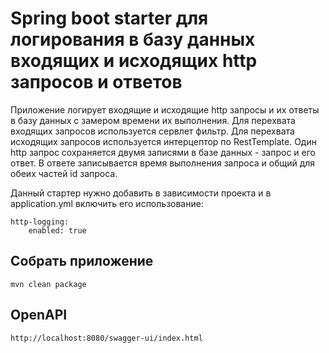 # Spring boot starter для логирования в базу данных входящих и исходящих http запросов и ответов

Приложение логирует входящие и исходящие http запросы и их ответы в базу данных с замером времени их выполнения. 
Для перехвата входящих запросов используется сервлет фильтр.
Для перехвата исходящих запросов используется интерцептор по RestTemplate.
Один http запрос сохраняется двумя записями в базе данных - запрос и его ответ.
В ответе записывается время выполнения запроса и общий для обеих частей id запроса.

Данный стартер нужно добавить в зависимости проекта и в application.yml включить его использование:
```
http-logging:
    enabled: true
```

## Собрать приложение
```
mvn clean package
```

## OpenAPI
```
http://localhost:8080/swagger-ui/index.html
```